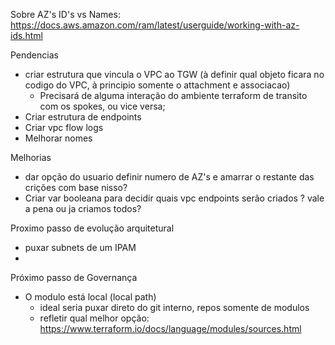 Sobre AZ's ID's vs Names: 
https://docs.aws.amazon.com/ram/latest/userguide/working-with-az-ids.html


Pendencias


- criar estrutura que vincula o VPC ao TGW (à definir qual objeto ficara no codigo do VPC, à principio somente o attachment e associacao)
    - Precisará de alguma interação do ambiente terraform de transito com os spokes, ou vice versa;  
- Criar estrutura de endpoints
- Criar vpc flow logs
- Melhorar nomes


Melhorias


- dar opção do usuario definir numero de AZ's e amarrar o restante das crições com base nisso?
- Criar var booleana para decidir quais vpc endpoints serão criados ? vale a pena ou ja criamos todos?





Proximo passo de evolução arquitetural

- puxar subnets de um IPAM
- 

Próximo passo de Governança
- O modulo está local (local path)
  - ideal seria puxar direto do git interno, repos somente de modulos 
  - refletir qual melhor opção: https://www.terraform.io/docs/language/modules/sources.html


